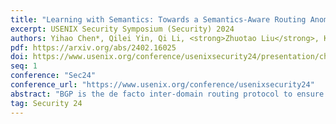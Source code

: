 ```yaml
---
title: "Learning with Semantics: Towards a Semantics-Aware Routing Anomaly Detection System"
excerpt: USENIX Security Symposium (Security) 2024
authors: Yihao Chen*, Qilei Yin, Qi Li, <strong>Zhuotao Liu</strong>, Ke Xu, Mingwei Xu, Ziqian Liu, Jianping Wu
pdf: https://arxiv.org/abs/2402.16025
doi: https://www.usenix.org/conference/usenixsecurity24/presentation/chen-yihao
seq: 1
conference: "Sec24"
conference_url: "https://www.usenix.org/conference/usenixsecurity24"
abstract: "BGP is the de facto inter-domain routing protocol to ensure global connectivity of the Internet. However, various reasons, such as deliberate attacks or misconfigurations, could cause BGP routing anomalies. Traditional methods for BGP routing anomaly detection require significant manual investigation of routes by network operators. Although machine learning has been applied to automate the process, prior arts typically impose significant training overhead (such as large-scale data labeling and feature crafting), and only produce uninterpretable results. To address these limitations, this paper presents a routing anomaly detection system centering around a novel network representation learning model named BEAM. The core design of BEAM is to accurately learn the unique properties (defined as routing role) of each Autonomous System (AS) in the Internet by incorporating BGP semantics. As a result, routing anomaly detection, given BEAM, is reduced to a matter of discovering unexpected routing role churns upon observing new route announcements. We implement a prototype of our routing anomaly detection system and extensively evaluate its performance. The experimental results, based on 18 real-world RouteViews datasets containing over 11 billion route announcement records, demonstrate that our system can detect all previously-confirmed routing anomalies, while only introducing at most five false alarms every 180 million route announcements. We also deploy our system at a large ISP to perform real-world detection for one month. During the course of deployment, our system detects 497 true anomalies in the wild with an average of only 1.65 false alarms per day."
tag: Security 24
---
```

